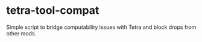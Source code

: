 # tetra-tool-compat
Simple script to bridge computability issues with Tetra and block drops from other mods. 
